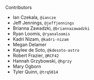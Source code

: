 Contributors
* Ian Czekala, `@iancze`
* Jeff Jennings, `@jeffjennings`
* Brianna Zawadzki, `@briannazawadzki`
* Ryan Loomis, `@ryanaloomis`
* Kadri Nizam, `@kadri-nizam`
* Megan Delamer
* Kaylee de Soto, `@kdesoto-astro`
* Robert Frazier, `@RCF42`
* Hannah Grzybowski, `@hgrzy`
* Mary Ogborn
* Tyler Quinn, `@trq5014`
